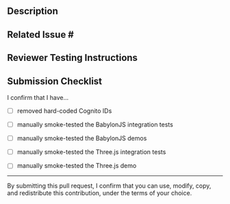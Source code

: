## Description


## Related Issue \#


## Reviewer Testing Instructions


## Submission Checklist
I confirm that I have...
- [ ] removed hard-coded Cognito IDs
- [ ] manually smoke-tested the BabylonJS integration tests
- [ ] manually smoke-tested the BabylonJS demos
- [ ] manually smoke-tested the Three.js integration tests
- [ ] manually smoke-tested the Three.js demo


---
By submitting this pull request, I confirm that you can use, modify, copy, and redistribute this contribution, under the terms of your choice.